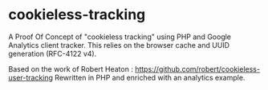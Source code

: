 # cookieless-tracking
A Proof Of Concept of "cookieless tracking" using PHP and Google Analytics client tracker.
This relies on the browser cache and UUID generation (RFC-4122 v4).

Based on the work of Robert Heaton : https://github.com/robert/cookieless-user-tracking
Rewritten in PHP and enriched with an analytics example.
